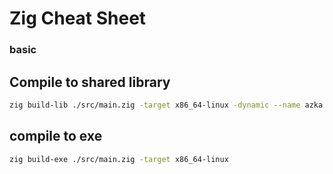 # Zig Cheat Sheet


### basic
## Compile to shared library
```bash
zig build-lib ./src/main.zig -target x86_64-linux -dynamic --name azka
```

## compile to exe
```bash
zig build-exe ./src/main.zig -target x86_64-linux
```